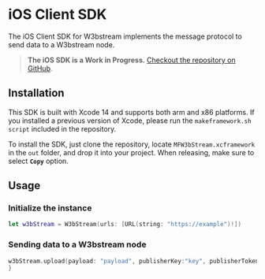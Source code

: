# iOS Client SDK

The iOS Client SDK for W3bstream implements the message protocol to send data to a W3bstream node.&#x20;

> **The iOS SDK is a Work in Progress.** [Checkout the repository on GitHub](https://github.com/machinefi/w3bstream-ios-sdk).

## Installation

This SDK is built with Xcode 14 and supports both arm and x86 platforms. If you installed a previous version of Xcode, please run the `makeframework.sh script` included in the repository.

To install the SDK, just clone the repository, locate `MFW3bStream.xcframework`  in the `out` folder, and drop it into your project. When releasing, make sure to select **`Copy`** option.&#x20;

## Usage

### Initialize the instance

```swift
let w3bStream = W3bStream(urls: [URL(string: "https://example")!])
```

### Sending data to a W3bstream node

```swift
w3bStream.upload(payload: "payload", publisherKey:"key", publisherToken:"token") { data, err in
}
```

